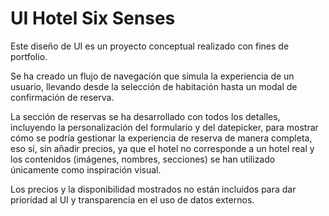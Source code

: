 # UI Hotel Six Senses

Este diseño de UI es un proyecto conceptual realizado con fines de portfolio.

Se ha creado un flujo de navegación que simula la experiencia de un usuario, llevando desde la selección de habitación hasta un modal de confirmación de reserva.

La sección de reservas se ha desarrollado con todos los detalles, incluyendo la personalización del formulario y del datepicker, para mostrar cómo se podría gestionar la experiencia de reserva de manera completa, eso sí, sin añadir precios, ya que el hotel no corresponde a un hotel real y los contenidos (imágenes, nombres, secciones) se han utilizado únicamente como inspiración visual.

Los precios y la disponibilidad mostrados no están incluidos para dar prioridad al UI y transparencia en el uso de datos externos.
